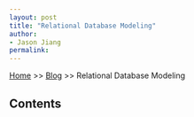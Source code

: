 ```yaml
---
layout: post
title: "Relational Database Modeling"
author:
- Jason Jiang
permalink: 
---
```


[Home](../../../../) >> [Blog](../../../) >> Relational Database Modeling

<h2 id="Contents">Contents</h2>

<h2 id=""><u><b></b></u></h2>